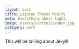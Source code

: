 ```yaml
---
layout: post
title: Lighten Themes Modify
meta: Everything about light.
image: assets/portfolio/none.jpg
category: work
---
```


This will be talking about Jekyll!